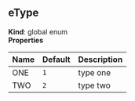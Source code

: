 <a name="eType"></a>
## eType
**Kind**: global enum  
**Properties**

<table>
  <thead>
    <tr>
      <th>Name</th><th>Default</th><th>Description</th>
    </tr>
  </thead>
  <tbody>
<tr>
    <td>ONE</td><td><code>1</code></td><td>type one</td>
    </tr><tr>
    <td>TWO</td><td><code>2</code></td><td>type two</td>
    </tr>  </tbody>
</table>

